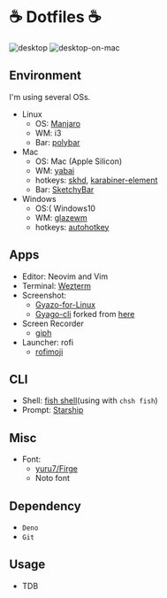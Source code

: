# ☕ Dotfiles ☕

![desktop](https://i.gyazo.com/0394833c346a4f3430bc5d868d262974.png)
![desktop-on-mac](https://i.gyazo.com/6552101acbe6eac1515febe9e07108b4.jpg)

## Environment

I'm using several OSs.

- Linux
    - OS: [Manjaro](https://manjaro.org/)
    - WM: i3
    - Bar: [polybar](https://github.com/polybar/polybar)
- Mac
    - OS: Mac (Apple Silicon)
    - WM: [yabai](https://github.com/koekeishiya/yabai)
    - hotkeys: [skhd](https://github.com/koekeishiya/skhd), [karabiner-element](https://github.com/pqrs-org/Karabiner-Elements)
    - Bar: [SketchyBar](https://github.com/FelixKratz/SketchyBar)
- Windows
    - OS:( Windows10
    - WM: [glazewm](https://github.com/glzr-io/glazewm)
    - hotkeys: [autohotkey](https://github.com/AutoHotkey/AutoHotkey)

## Apps

- Editor: Neovim and Vim
- Terminal: [Wezterm](https://github.com/wez/wezterm)
- Screenshot:
  - [Gyazo-for-Linux](https://github.com/gyazo/Gyazo-for-Linux)
  - [Gyago-cli](https://github.com/Omochice/gyazo-cli) forked from
    [here](https://github.com/tomohiro/gyazo-cli)
- Screen Recorder
  - [giph](https://github.com/phisch/giph)
- Launcher: rofi
  - [rofimoji](https://github.com/fdw/rofimoji)

## CLI

- Shell: [fish shell](https://fishshell.com/)(using with `chsh fish`)
- Prompt: [Starship](https://starship.rs/)

## Misc

- Font:
  - [yuru7/Firge](https://github.com/yuru7/Firge)
  - Noto font

## Dependency

- `Deno`
- `Git`

## Usage

- TDB
